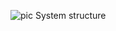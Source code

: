![pic]([https://github.com/user-attachments/assets/a33acbc4-2049-4443-9934-8cf2b6b673b0](https://github.com/peenen/Capstone/blob/main/pic2.png))
System structure

